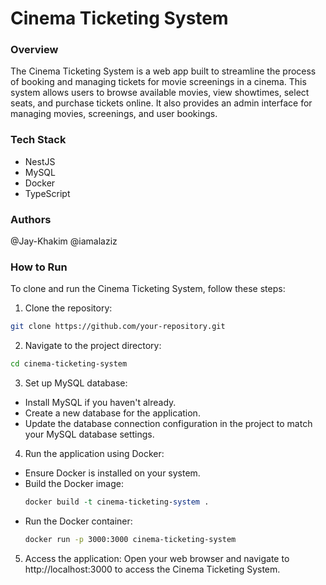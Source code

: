 # Cinema Ticketing System

### Overview

The Cinema Ticketing System is a web app built to streamline the process of booking and managing tickets for movie screenings in a cinema. This system allows users to browse available movies, view showtimes, select seats, and purchase tickets online. It also provides an admin interface for managing movies, screenings, and user bookings.

### Tech Stack

- NestJS
- MySQL
- Docker
- TypeScript

### Authors

@Jay-Khakim
@iamalaziz

### How to Run

To clone and run the Cinema Ticketing System, follow these steps:

1. Clone the repository:
```bash
git clone https://github.com/your-repository.git
```
2. Navigate to the project directory:
```bash
cd cinema-ticketing-system
```
3. Set up MySQL database:
  - Install MySQL if you haven't already.
  - Create a new database for the application.
  - Update the database connection configuration in the project to match your MySQL database settings.
4. Run the application using Docker:
  - Ensure Docker is installed on your system.
  - Build the Docker image:
    ```perl
    docker build -t cinema-ticketing-system .
    ```
  - Run the Docker container: 
    ```bash
    docker run -p 3000:3000 cinema-ticketing-system
    ```
5. Access the application:
Open your web browser and navigate to http://localhost:3000 to access the Cinema Ticketing System.